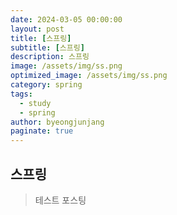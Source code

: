 ```yaml
---
date: 2024-03-05 00:00:00
layout: post
title: [스프링]
subtitle: [스프링]
description: 스프링
image: /assets/img/ss.png
optimized_image: /assets/img/ss.png
category: spring
tags:
  - study
  - spring
author: byeongjunjang
paginate: true
---
```


## 스프링

> 테스트 포스팅
